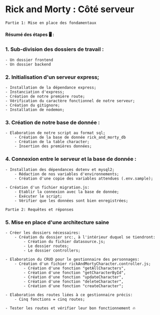 # Rick and Morty : Côté serveur
```Partie 1: Mise en place des fondamentaux```

#### Résumé des étapes 🖥️ :
### 1. Sub-division des dossiers de travail :
    - Un dossier frontend 
    - Un dossier backend 

### 2. Initialisation d'un serveur express;
    - Installation de la dépendance express;
    - Instanciation d'express;
    - Création de notre première route;
    - Vérification du caractère fonctionnel de notre serveur;
    - Création du gitignore;
    - Installation de nodemon;

### 3. Création de notre base de donnée :
    - Elaboration de notre script au format sql;
        - Création de la base de donnée rick_and_morty_db
        - Création de la table character;
        - Insertion des premières données;

### 4. Connexion entre le serveur et la base de donnée :
    - Installation des dépendances dotenv et mysql2;
        - Rédaction de nos variables d'environnements;
        - Création d'une copie des variables attendues (.env.sample);

    - Création d'un fichier migration.js:
        - Etablir la connexion avec la base de donnée;
        - Exécuter le script;
        - Vérifier que les données sont bien enregistrées;

```Partie 2: Requêtes et réponses```

### 5. Mise en place d'une architecture saine

    - Créer les dossiers nécessaires:
        - Création du dossier src:, à l'intérieur duquel se tiendront:
            - Création du fichier datasource.js;
            - Le dossier routes;
            - Le dossier controllers;

    - Elaboration du CRUD pour le gestionnaire des personnages:
        - Création d'un fichier rickAndMortyCharacter.controller.js;
            - Création d'une fonction "getAllCharacters",
            - Création d'une fonction "getCharacterById",
            - Création d'une fonction "updateCharacter",
            - Création d'une fonction "deleteCharacter",
            - Création d'une fonction "createCharacter";
    
    - Elaboration des routes liées à ce gestionnaire précis:
        - Cinq fonctions = cinq routes;

    - Tester les routes et vérifier leur bon fonctionnement 🔥